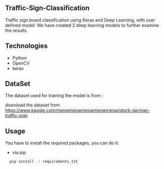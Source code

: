 
## Traffic-Sign-Classification

Traffic sign board classification using Keras and Deep Learning, with user defined model.
We have created 2 deep learning models to further examine the results.

## Technologies

* Python
* OpenCV
* keras


## DataSet

The dataset used for training the model is from :

download the dataset from https://www.kaggle.com/meowmeowmeowmeowmeow/gtsrb-german-traffic-sign


## Usage

You have to install the required packages, you can do it:
* via pip
```bash
  pip install -r requirements.txt
```

